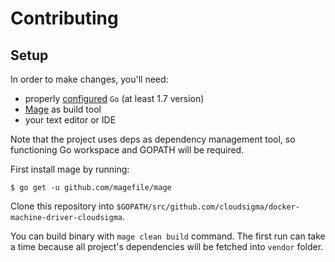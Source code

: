 # Contributing

## Setup

In order to make changes, you'll need:

* properly [configured](https://golang.org/doc/code.html#Organization) `Go` (at least 1.7 version)
* [Mage](https://magefile.org/) as build tool
* your text editor or IDE

Note that the project uses deps as dependency management tool, so functioning
Go workspace and GOPATH will be required.

First install mage by running:
```
$ go get -u github.com/magefile/mage
```

Clone this repository into `$GOPATH/src/github.com/cloudsigma/docker-machine-driver-cloudsigma`.

You can build binary with `mage clean build` command. The first run can take a time because
all project's dependencies will be fetched into `vendor` folder.
